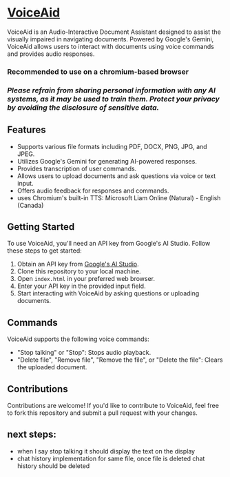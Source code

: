 # [VoiceAid](https://voice-aid.vercel.app/)

VoiceAid is an Audio-Interactive Document Assistant designed to assist the visually impaired in navigating documents. Powered by Google's Gemini, VoiceAid allows users to interact with documents using voice commands and provides audio responses.
### Recommended to use on a chromium-based browser
### *Please refrain from sharing personal information with any AI systems, as it may be used to train them. Protect your privacy by avoiding the disclosure of sensitive data.*
## Features

- Supports various file formats including PDF, DOCX, PNG, JPG, and JPEG.
- Utilizes Google's Gemini for generating AI-powered responses.
- Provides transcription of user commands.
- Allows users to upload documents and ask questions via voice or text input.
- Offers audio feedback for responses and commands.
- uses Chromium's built-in TTS: Microsoft Liam Online (Natural) - English (Canada) 
## Getting Started

To use VoiceAid, you'll need an API key from Google's AI Studio. Follow these steps to get started:

1. Obtain an API key from [Google's AI Studio](https://aistudio.google.com/app/apikey).
2. Clone this repository to your local machine.
3. Open `index.html` in your preferred web browser.
4. Enter your API key in the provided input field.
5. Start interacting with VoiceAid by asking questions or uploading documents.

## Commands

VoiceAid supports the following voice commands:

- "Stop talking" or "Stop": Stops audio playback.
- "Delete file", "Remove file", "Remove the file", or "Delete the file": Clears the uploaded document.

## Contributions

Contributions are welcome! If you'd like to contribute to VoiceAid, feel free to fork this repository and submit a pull request with your changes.
## next steps:
- when I say stop talking it should display the text on the display
- chat history implementation for same file, once file is deleted chat history should be deleted

